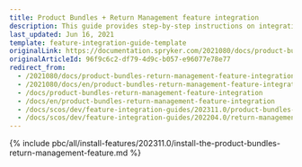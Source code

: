 ```yaml
---
title: Product Bundles + Return Management feature integration
description: This guide provides step-by-step instructions on integrating Product Bundles + Return Management feature into your project.
last_updated: Jun 16, 2021
template: feature-integration-guide-template
originalLink: https://documentation.spryker.com/2021080/docs/product-bundles-return-management-feature-integration
originalArticleId: 96f9c6c2-df79-4d9c-b057-e96077e78e77
redirect_from:
  - /2021080/docs/product-bundles-return-management-feature-integration
  - /2021080/docs/en/product-bundles-return-management-feature-integration
  - /docs/product-bundles-return-management-feature-integration
  - /docs/en/product-bundles-return-management-feature-integration
  - /docs/scos/dev/feature-integration-guides/202311.0/product-bundles-return-management-feature-integration.html
  - /docs/scos/dev/feature-integration-guides/202204.0/return-management-feature-integration.html
---
```

{% include pbc/all/install-features/202311.0/install-the-product-bundles-return-management-feature.md %} <!-- To edit, see /_includes/pbc/all/install-features/202311.0/install-the-product-bundles-return-management-feature.md -->
